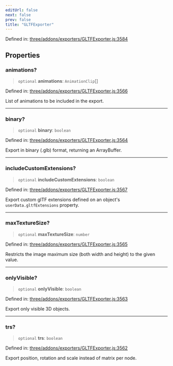 ```yaml
---
editUrl: false
next: false
prev: false
title: "GLTFExporter"
---
```


Defined in: [three/addons/exporters/GLTFExporter.js:3584](https://github.com/DefinitelyMaybe/three-i18n/blob/fa57b79433d1c349ffb23a78727299c8d4190136/three/addons/exporters/GLTFExporter.js#L3584)

## Properties

### animations?

> `optional` **animations**: `AnimationClip`[]

Defined in: [three/addons/exporters/GLTFExporter.js:3566](https://github.com/DefinitelyMaybe/three-i18n/blob/fa57b79433d1c349ffb23a78727299c8d4190136/three/addons/exporters/GLTFExporter.js#L3566)

List of animations to be included in the export.

***

### binary?

> `optional` **binary**: `boolean`

Defined in: [three/addons/exporters/GLTFExporter.js:3564](https://github.com/DefinitelyMaybe/three-i18n/blob/fa57b79433d1c349ffb23a78727299c8d4190136/three/addons/exporters/GLTFExporter.js#L3564)

Export in binary (.glb) format, returning an ArrayBuffer.

***

### includeCustomExtensions?

> `optional` **includeCustomExtensions**: `boolean`

Defined in: [three/addons/exporters/GLTFExporter.js:3567](https://github.com/DefinitelyMaybe/three-i18n/blob/fa57b79433d1c349ffb23a78727299c8d4190136/three/addons/exporters/GLTFExporter.js#L3567)

Export custom glTF extensions defined on an object's `userData.gltfExtensions` property.

***

### maxTextureSize?

> `optional` **maxTextureSize**: `number`

Defined in: [three/addons/exporters/GLTFExporter.js:3565](https://github.com/DefinitelyMaybe/three-i18n/blob/fa57b79433d1c349ffb23a78727299c8d4190136/three/addons/exporters/GLTFExporter.js#L3565)

Restricts the image maximum size (both width and height) to the given value.

***

### onlyVisible?

> `optional` **onlyVisible**: `boolean`

Defined in: [three/addons/exporters/GLTFExporter.js:3563](https://github.com/DefinitelyMaybe/three-i18n/blob/fa57b79433d1c349ffb23a78727299c8d4190136/three/addons/exporters/GLTFExporter.js#L3563)

Export only visible 3D objects.

***

### trs?

> `optional` **trs**: `boolean`

Defined in: [three/addons/exporters/GLTFExporter.js:3562](https://github.com/DefinitelyMaybe/three-i18n/blob/fa57b79433d1c349ffb23a78727299c8d4190136/three/addons/exporters/GLTFExporter.js#L3562)

Export position, rotation and scale instead of matrix per node.
